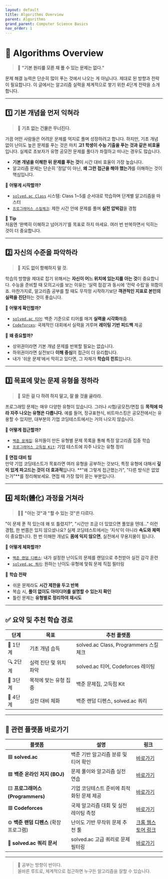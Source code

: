 ```yaml
---
layout: default
title: Algorithms Overview
parent: Algorithms
grand_parent: Computer Science Basics
nav_order: 1
---
```


# 🧮 Algorithms Overview

> 📌 **"기본 원리를 모른 채 풀 수 있는 문제는 없다."**

문제 해결 능력은 단순히 많이 푸는 것에서 나오는 게 아닙니다. 제대로 된 방향과 전략이 필요합니다. 이 글에서는 알고리즘 실력을 체계적으로 쌓기 위한 4단계 전략을 소개합니다.

---

## 1️⃣ 기본 개념을 먼저 익혀라

> 🧱 **기초 없는 건물은 무너진다.**

가끔 어떤 사람들은 어려운 문제를 억지로 풀며 성장하려고 합니다. 하지만, 기초 개념 없이 난이도 높은 문제를 푸는 것은 마치 **고1 학생이 수능 기출을 푸는 것과 같은 비효율**입니다. 실제로 초보자가 유명 공모전 문제를 풀다가 좌절하고 떠나는 경우도 많습니다.

- **기본 개념을 이해한 뒤 문제를 푸는 것**이 시간 대비 효율이 가장 높습니다.
- 알고리즘 문제는 단순히 '정답'이 아닌, **왜 그런 접근을 해야 했는가**를 이해하는 것이 핵심입니다.

🔧 **어떻게 시작할까?**

- [`solved.ac Class`](https://solved.ac/class) 시스템: Class 1~5를 순서대로 학습하며 단계별 알고리즘을 마스터
- [`프로그래머스 스킬체크`](https://programmers.co.kr/skill_checks): 제한 시간 안에 문제를 풀며 **실전 압박감**을 경험

📌 **Tip**  
처음엔 ‘완벽히 이해하고 넘어가기’를 목표로 하지 마세요. 여러 번 반복하면서 익히는 것이 더 중요합니다.

---

## 2️⃣ 자신의 수준을 파악하라

> 🧭 **지도 없이 항해하지 말 것.**

학습의 방향을 제대로 잡기 위해서는 **자신이 어느 위치에 있는지를 아는 것**이 중요합니다. 수능을 준비할 때 모의고사를 보는 이유는 ‘실력 점검’과 동시에 ‘전략 수립’을 위함이죠. 마찬가지로, 알고리즘 공부를 할 때도 무작정 시작하기보단 **객관적인 지표로 본인의 실력을 진단**하는 것이 좋습니다.

🔧 **어떻게 확인할까?**

- [`solved.ac 티어`](https://solved.ac): 백준 기준으로 티어를 매겨 **실력을 시각화**해줌  
- [`Codeforces`](https://codeforces.com): 국제적인 대회에서 실력을 겨루며 **레이팅 기반 피드백** 제공

🧠 **왜 중요할까?**

- 상위권이라면 기본 개념 문제를 반복할 필요는 없습니다.
- 하위권이라면 실전보다 **이해 중심**의 접근이 더 유리합니다.
- 내가 ‘쉬운 문제’에서 막히고 있다면, 그 자체가 **학습의 힌트**입니다.

---

## 3️⃣ 목표에 맞는 문제 유형을 정하라

> 🎯 **모든 걸 다 하려 하지 말고, 잘 쓸 것을 골라라.**

프로그래밍 문제는 매우 다양한 유형이 있습니다. 그러나 시험/공모전/면접 등 **목적에 따라 자주 나오는 유형은 다릅니다.** 예를 들어, 정규표현식, 비트마스킹은 공모전에서는 유용할 수 있지만, 대부분의 기업 코딩테스트에서는 거의 나오지 않습니다.

🔧 **어떻게 접근할까?**

- [`백준 문제집`](https://www.acmicpc.net/workbook): 유저들이 만든 유형별 문제 목록을 통해 특정 알고리즘 집중 학습  
- [`프로그래머스 고득점 Kit`](https://programmers.co.kr/learn/challenges): 기업 테스트에 자주 나오는 유형 정리

📌 **면접 대비 팁**  
만약 기업 코딩테스트가 목표라면 여러 유형을 공부하는 것보다, 특정 유형에 대해서 **깊이 있게 파고드는 것이 더 효과적**입니다.
**"왜 그렇게 접근했는가", "다른 방식은 없었는가"**를 정리해보세요. 면접 때 가장 많이 묻는 부분입니다.

---

## 4️⃣ 체화(體化) 과정을 거쳐라

> 🏋️‍♂️ **"아는 것"과 "할 수 있는 것"은 다르다.**

"이 문제 푼 적 있는데 왜 또 틀렸지?", "시간만 조금 더 있었으면 풀었을 텐데..." 이런 경험, 한 번쯤은 있지 않으셨나요? 실제 코딩테스트에서는 ‘지식’이 아니라 **속도와 체력**이 중요합니다. 한 번 이해한 개념도 **몸에 익지 않으면**, 실전에서 무용지물이 됩니다.

🔧 **어떻게 체화할까?**

- [`백준 랜덤 디펜스`](https://chrome.google.com/webstore/search/boj%20random%20defense): 내가 설정한 난이도의 문제를 랜덤으로 추천받아 실전 감각 훈련  
- [`solved.ac 쿼리`](https://solved.ac/search): 원하는 난이도·유형에 맞춰 문제 직접 필터링

🧠 **학습 전략**  
- 쉬운 문제라도 **시간 제한을 두고 반복**
- 복습 시, **풀이 없이도 아이디어를 설명할 수 있는지 확인**
- 틀린 문제는 **유형별로 정리하여 재시도**

---

## ✅ 요약 및 추천 학습 경로

| 단계 | 목표 | 추천 플랫폼 |
|------|------|--------------|
| 🔰 1단계 | 기초 개념 습득 | solved.ac Class, Programmers 스킬체크 |
| 🔍 2단계 | 실력 진단 및 위치 파악 | solved.ac 티어, Codeforces 레이팅 |
| 🧭 3단계 | 목적에 맞는 유형 집중 | 백준 문제집, 고득점 Kit |
| 🧠 4단계 | 실전 대비 체화 | 백준 랜덤 디펜스, solved.ac 쿼리 |

---

## 🔗 관련 플랫폼 바로가기

| 플랫폼 | 설명 | 링크 |
|--------|------|------|
| 🟦 **solved.ac** | 백준 기반 알고리즘 분류 및 티어 확인 | [바로가기](https://solved.ac/) |
| 🟩 **백준 온라인 저지 (BOJ)** | 문제 풀이와 알고리즘 실전 연습 | [바로가기](https://www.acmicpc.net/) |
| 🟨 **프로그래머스 (Programmers)** | 기업 코딩테스트 준비에 최적화된 문제 제공 | [바로가기](https://programmers.co.kr/) |
| 🟥 **Codeforces** | 국제 알고리즘 대회 및 실전 레이팅 측정 | [바로가기](https://codeforces.com/) |
| ⚙️ **백준 랜덤 디펜스** (확장 프로그램) | 난이도 기반 무작위 문제 추천 툴 | [크롬 웹스토어 링크](https://chrome.google.com/webstore/search/boj%20random%20defense) |
| 📑 **solved.ac 쿼리 문서** | solved.ac 고급 쿼리로 문제 필터링 | [바로가기](https://solved.ac/search) |

---

> 🧠 공부는 방향이 반이다.  
올바른 루트로, 체계적으로 접근하면 누구든 알고리즘을 잘할 수 있습니다.